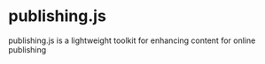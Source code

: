 publishing.js
=============

publishing.js is a lightweight toolkit for enhancing content for online publishing
